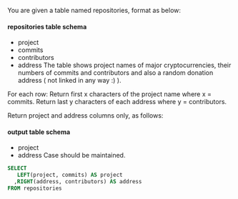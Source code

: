 You are given a table named repositories, format as below:

#### repositories table schema
* project
* commits
* contributors
* address
The table shows project names of major cryptocurrencies, their numbers of commits and contributors and also a random donation address ( not linked in any way :) ).

For each row: Return first x characters of the project name where x = commits. Return last y characters of each address where y = contributors.

Return project and address columns only, as follows:

#### output table schema
* project
* address
Case should be maintained.
```sql
SELECT
   LEFT(project, commits) AS project
  ,RIGHT(address, contributors) AS address
FROM repositories 
```
